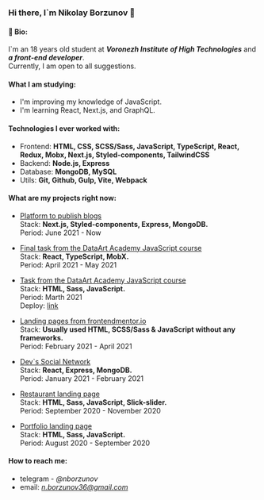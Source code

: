 ### Hi there, I`m Nikolay Borzunov 👋


#### 📝 Bio:

I`m an 18 years old student at ***Voronezh Institute of High Technologies*** and ***a front-end developer***.  
Currently, I am open to all suggestions.


#### What I am studying:

- I'm improving my knowledge of JavaScript.
- I'm learning React, Next.js, and GraphQL.

#### Technologies I ever worked with:

- Frontend: **HTML, CSS, SCSS/Sass, JavaScript, TypeScript, React, Redux, Mobx, Next.js, Styled-components, TailwindCSS**
- Backend: **Node.js, Express**
- Database: **MongoDB, MySQL**
- Utils: **Git, Github, Gulp, Vite, Webpack**

#### What are my projects right now: 

- [Platform to publish blogs](https://github.com/tydusgg/blogx)  
  Stack: **Next.js, Styled-components, Express, MongoDB.**  
  Period: June 2021 - Now
   
- [Final task from the DataArt Academy JavaScript course](https://github.com/tydusgg/to-read-list)  
  Stack: **React, TypeScript, MobX.**  
  Period: April 2021 - May 2021
  
- [Task from the DataArt Academy JavaScript course](https://github.com/tydusgg/dace-landing-page)  
  Stack: **HTML, Sass, JavaScript.**  
  Period: Marth 2021  
  Deploy: [link](https://dace-landing-page.vercel.app/)
  
- [Landing pages from frontendmentor.io](https://github.com/tydusgg/frontend-mentor-works)  
  Stack: **Usually used HTML, SCSS/Sass & JavaScript without any frameworks.**  
  Period: February 2021 - April 2021
  
- [Dev\`s Social Network](https://github.com/tydusgg/devConnector)  
  Stack: **React, Express, MongoDB.**  
  Period: January 2021 - February 2021
  
 - [Restaurant landing page](https://github.com/tydusgg/restaurant-layout)  
   Stack: **HTML, Sass, JavaScript, Slick-slider.**  
   Period: September 2020 - November 2020
  
- [Portfolio landing page](https://github.com/tydusgg/portfolio)  
  Stack: **HTML, Sass, JavaScript.**  
  Period: August 2020 - September 2020

#### How to reach me:

  - telegram - *@nborzunov*
  - email: *n.borzunov36@gmail.com*

